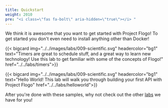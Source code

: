 ```yaml
---
title: Quickstart
weight: 2010
pre: "<i class=\"fas fa-bolt\" aria-hidden=\"true\"></i> "
---
```


We think it is awesome that you want to get started with Project Flogo! To get started you don't even need to install anything other than Docker!

<div class="cards">

  {{< bigcard img="../../images/labs/009-scientific.svg" headercolor="bg1" text="Timers are great to schedule stuff, and a great way to learn new technology! Use this lab to get familiar with some of the concepts of Flogo!" href="../../labs/timers">}}

  {{< bigcard img="../../images/labs/009-scientific.svg" headercolor="bg1" text="Hello World! This lab will walk you through building your first API with Project Flogo" href="../../labs/helloworld">}}

</div>

After you're done with these samples, why not check out the other [labs](../../labs) we have for you!